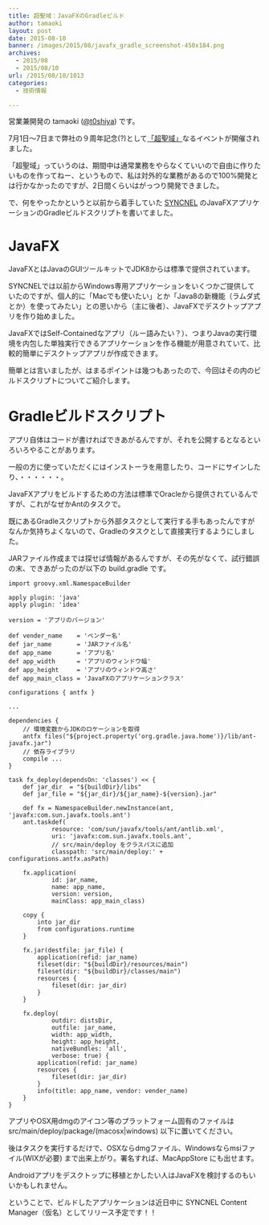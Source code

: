 ```yaml
---
title: 超聖域：JavaFXのGradleビルド
author: tamaoki
layout: post
date: 2015-08-10
banner: /images/2015/08/javafx_gradle_screenshot-450x184.png
archives:
  - 2015/08
  - 2015/08/10
url: /2015/08/10/1013
categories:
  - 技術情報

---
```

営業兼開発の tamaoki ([@t0shiya](https://twitter.com/t0shiya)) です。

7月1日〜7日まで弊社の９周年記念(?)として[「超聖域」](http://feedtailor.jp/wp/?p=14425)なるイベントが開催されました。
  
「超聖域」っていうのは、期間中は通常業務をやらなくていいので自由に作りたいものを作ってねー、というもので、私は対外的な業務があるので100%開発とは行かなかったのですが、2日間くらいはがっつり開発できました。
  
で、何をやったかというと以前から着手していた [SYNCNEL](http://www.syncnel.biz) のJavaFXアプリケーションのGradleビルドスクリプトを書いてました。

<!--more-->

# JavaFX

JavaFXとはJavaのGUIツールキットでJDK8からは標準で提供されています。
  
SYNCNELでは以前からWindows専用アプリケーションをいくつかご提供していたのですが、個人的に「Macでも使いたい」とか「Java8の新機能（ラムダ式とか）を使ってみたい」との思いから（主に後者）、JavaFXでデスクトップアプリを作り始めました。
  
JavaFXではSelf-Containedなアプリ（ルー語みたい？）、つまりJavaの実行環境を内包した単独実行できるアプリケーションを作る機能が用意されていて、比較的簡単にデスクトップアプリが作成できます。
  
簡単とは言いましたが、はまるポイントは幾つもあったので、今回はその内のビルドスクリプトについてご紹介します。

# Gradleビルドスクリプト

アプリ自体はコードが書ければできあがるんですが、それを公開するとなるといろいろやることがあります。
  
一般の方に使っていただくにはインストーラを用意したり、コードにサインしたり、・・・・・・。

JavaFXアプリをビルドするための方法は標準でOracleから提供されているんですが、これがなぜかAntのタスクで。
  
既にあるGradleスクリプトから外部タスクとして実行する手もあったんですがなんか気持ちよくないので、Gradleのタスクとして直接実行するようにしました。
  
JARファイル作成までは探せば情報があるんですが、その先がなくて、試行錯誤の末、できあがったのが以下の build.gradle です。

    import groovy.xml.NamespaceBuilder
    
    apply plugin: 'java'
    apply plugin: 'idea'
    
    version = 'アプリのバージョン'
    
    def vender_name    = 'ベンダー名'
    def jar_name       = 'JARファイル名'
    def app_name       = 'アプリ名'
    def app_width      = 'アプリのウィンドウ幅'
    def app_height     = 'アプリのウィンドウ高さ'
    def app_main_class = 'JavaFXのアプリケーションクラス'
    
    configurations { antfx }
    
    ...
    
    dependencies {
        // 環境変数からJDKのロケーションを取得
        antfx files("${project.property('org.gradle.java.home')}/lib/ant-javafx.jar")
        // 依存ライブラリ
        compile ... 
    }
    
    task fx_deploy(dependsOn: 'classes') << {
        def jar_dir  = "${buildDir}/libs"
        def jar_file = "${jar_dir}/${jar_name}-${version}.jar"
    
        def fx = NamespaceBuilder.newInstance(ant, 'javafx:com.sun.javafx.tools.ant')
        ant.taskdef(
                resource: 'com/sun/javafx/tools/ant/antlib.xml',
                uri: 'javafx:com.sun.javafx.tools.ant',
                // src/main/deploy をクラスパスに追加
                classpath: 'src/main/deploy:' + configurations.antfx.asPath)
    
        fx.application(
                id: jar_name,
                name: app_name,
                version: version,
                mainClass: app_main_class)
    
        copy {
            into jar_dir
            from configurations.runtime
        }
    
        fx.jar(destfile: jar_file) {
            application(refid: jar_name)
            fileset(dir: "${buildDir}/resources/main")
            fileset(dir: "${buildDir}/classes/main")
            resources {
                fileset(dir: jar_dir)
            }
        }
    
        fx.deploy(
                outdir: distsDir,
                outfile: jar_name,
                width: app_width,
                height: app_height,
                nativeBundles: 'all',
                verbose: true) {
            application(refid: jar_name)
            resources {
                fileset(dir: jar_dir)
            }
            info(title: app_name, vendor: vender_name)
        }
    }
    

アプリやOSX用dmgのアイコン等のプラットフォーム固有のファイルは src/main/deploy/package/(macosx|windows) 以下に置いてください。
  
後はタスクを実行するだけで、OSXならdmgファイル、Windowsならmsiファイル(WIXが必要) まで出来上がり。署名すれば、MacAppStore にも出せます。
  
Androidアプリをデスクトップに移植とかしたい人はJavaFXを検討するのもいいかもしれません。

ということで、ビルドしたアプリケーションは近日中に SYNCNEL Content Manager（仮名）としてリリース予定です！！